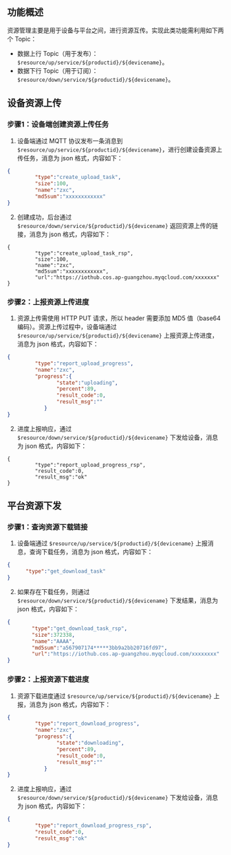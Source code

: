 ## 功能概述

资源管理主要是用于设备与平台之间，进行资源互传。实现此类功能需利用如下两个 Topic：

- 数据上行 Topic（用于发布）：`$resource/up/service/${productid}/${devicename}`。
- 数据下行 Topic（用于订阅）：`$resource/down/service/${productid}/${devicename}`。

## 设备资源上传

### 步骤1：设备端创建资源上传任务
   
1. 设备端通过 MQTT 协议发布一条消息到 `$resource/up/service/${productid}/${devicename}`，进行创建设备资源上传任务，消息为 json 格式，内容如下：
```json
{
		 "type":"create_upload_task",
		 "size":100,
		 "name":"zxc",
		 "md5sum":"xxxxxxxxxxxx"
}
```
2. 创建成功，后台通过 `$resource/down/service/${productid}/${devicename}` 返回资源上传的链接，消息为 json 格式，内容如下：
```
{
		 "type":"create_upload_task_rsp",
		 "size":100,
		 "name":"zxc",
		 "md5sum":"xxxxxxxxxxxx",
		 "url":"https://iothub.cos.ap-guangzhou.myqcloud.com/xxxxxxx"
}
```

### 步骤2：上报资源上传进度
  
1. 资源上传需使用 HTTP PUT 请求，所以 header 需要添加 MD5 值（base64 编码）。资源上传过程中，设备端通过 `$resource/up/service/${productid}/${devicename}` 上报资源上传进度，消息为 json 格式，内容如下：
```json
{
		 "type":"report_upload_progress",
		 "name":"zxc",
		 "progress":{
				"state":"uploading",
				"percent":89,
				"result_code":0,
				"result_msg":""
			}
}
```
2. 进度上报响应，通过 `$resource/down/service/${productid}/${devicename}` 下发给设备，消息为 json 格式，内容如下：
```
{
		 "type":"report_upload_progress_rsp",
		 "result_code":0,
		 "result_msg":"ok"
}
```

## 平台资源下发

### 步骤1：查询资源下载链接
1. 设备端通过 `$resource/up/service/${productid}/${devicename}` 上报消息，查询下载任务，消息为 json 格式，内容如下：
```json
{
      "type":"get_download_task"
}
```
2. 如果存在下载任务，则通过 `$resource/down/service/${productid}/${devicename}` 下发结果，消息为 json 格式，内容如下：
```json
{
	 	"type":"get_download_task_rsp",
	 	"size":372338,
	 	"name":"AAAA",
	 	"md5sum":"a567907174*****3bb9a2bb20716fd97",
	 	"url":"https://iothub.cos.ap-guangzhou.myqcloud.com/xxxxxxxx"
}
```

### 步骤2：上报资源下载进度

1. 资源下载进度通过 `$resource/up/service/${productid}/${devicename}` 上报，消息为 json 格式，内容如下：
```json
{
		 "type":"report_download_progress",
		 "name":"zxc",
		 "progress":{
				"state":"downloading",
				"percent":89,
				"result_code":0,
				"result_msg":""
			}
}
```
2. 进度上报响应，通过 `$resource/down/service/${productid}/${devicename}` 下发给设备，消息为 json 格式，内容如下：
```json
{
		 "type":"report_download_progress_rsp",
		 "result_code":0,
		 "result_msg":"ok"
}
```

